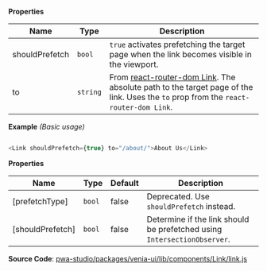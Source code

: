 
**Properties**

| Name | Type | Description |
| --- | --- | --- |
| shouldPrefetch | `bool` | `true` activates prefetching the target page when the link becomes visible in the viewport. |
| to | `string` | From [react-router-dom Link](https://knowbody.github.io/react-router-docs/api/Link.html). The absolute path to the target page of the link. Uses the `to` prop from the `react-router-dom Link`. |

**Example** *(Basic usage)*

```js

<Link shouldPrefetch={true} to="/about/">About Us</Link>
```

**Properties**

| Name | Type | Default | Description |
| --- | --- | --- | --- |
| [prefetchType] | `bool` | <inlineCode>false</inlineCode> | Deprecated. Use `shouldPrefetch` instead. |
| [shouldPrefetch] | `bool` | <inlineCode>false</inlineCode> | Determine if the link should be prefetched using `IntersectionObserver`. |

**Source Code**: [pwa-studio/packages/venia-ui/lib/components/Link/link.js](https://github.com/magento/pwa-studio/blob/develop/packages/venia-ui/lib/components/Link/link.js)
